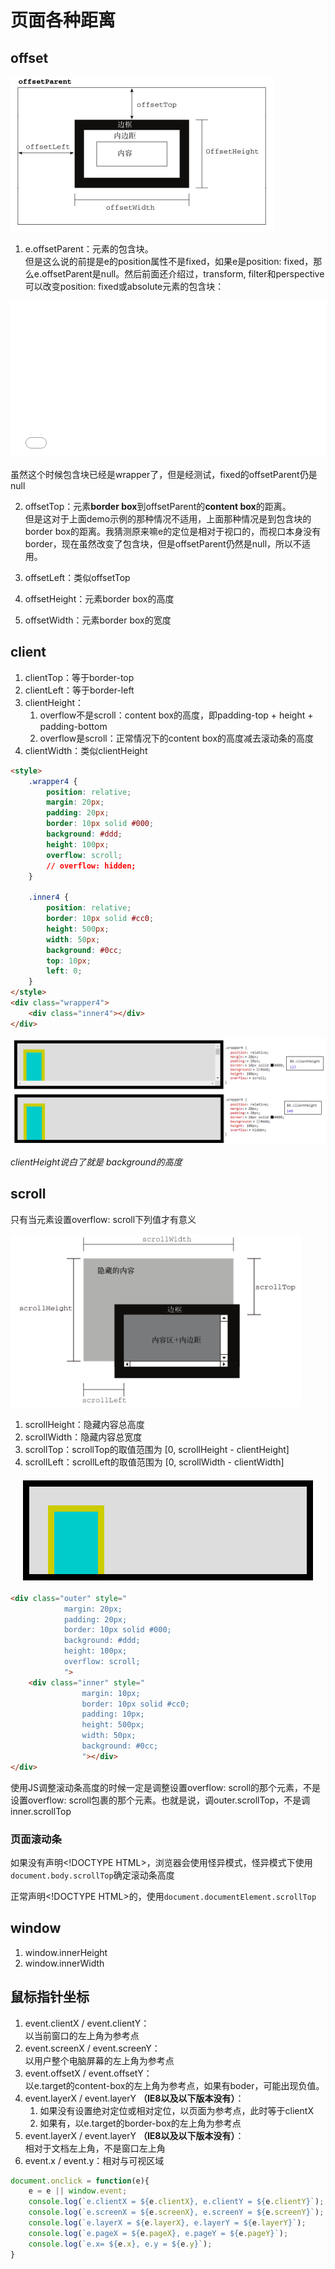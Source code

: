 # 页面各种距离

## offset

![1544758131062](../.vuepress/public/assets/1544758131062.png)

1. e.offsetParent：元素的包含块。<br/>但是这么说的前提是e的position属性不是fixed，如果e是position: fixed，那么e.offsetParent是null。然后前面还介绍过，transform, filter和perspective可以改变position: fixed或absolute元素的包含块：

<iframe width="100%" height="250" src="//jsfiddle.net/happysir/joymxh1b/3/embedded/html,css,result/" allowfullscreen="allowfullscreen" allowpaymentrequest frameborder="0"></iframe>

​	虽然这个时候包含块已经是wrapper了，但是经测试，fixed的offsetParent仍是null

2. offsetTop：元素**border box**到offsetParent的**content box**的距离。<br/>但是这对于上面demo示例的那种情况不适用，上面那种情况是到包含块的border box的距离。我猜测原来嘛e的定位是相对于视口的，而视口本身没有border，现在虽然改变了包含块，但是offsetParent仍然是null，所以不适用。

3. offsetLeft：类似offsetTop
4. offsetHeight：元素border box的高度
5. offsetWidth：元素border box的宽度

## client

1. clientTop：等于border-top
2. clientLeft：等于border-left
3. clientHeight：
   1. overflow不是scroll：content box的高度，即padding-top + height + padding-bottom
   2. overflow是scroll：正常情况下的content box的高度减去滚动条的高度
4. clientWidth：类似clientHeight

```html
<style>
    .wrapper4 {
        position: relative;
        margin: 20px;
        padding: 20px;
        border: 10px solid #000;
        background: #ddd;
        height: 100px;
        overflow: scroll;
        // overflow: hidden;
    }

    .inner4 {
        position: relative;
        border: 10px solid #cc0;
        height: 500px;
        width: 50px;
        background: #0cc;
        top: 10px;
        left: 0;
    }
</style>
<div class="wrapper4">
    <div class="inner4"></div>
</div>
```

![1544761402940](../.vuepress/public/assets/1544761402940.png)

*clientHeight说白了就是 background的高度*



## scroll

只有当元素设置overflow: scroll下列值才有意义

![1544764478964](../.vuepress/public/assets/1544764478964.png)

1. scrollHeight：隐藏内容总高度
2. scrollWidth：隐藏内容总宽度
3. scrollTop：scrollTop的取值范围为 [0, scrollHeight - clientHeight]
4. scrollLeft：scrollLeft的取值范围为 [0, scrollWidth - clientWidth]

<div class="outer" style="
            margin: 20px;
            padding: 20px;
            border: 10px solid #000;
            background: #ddd;
            height: 100px;
            overflow: scroll;
            ">
    <div class="inner" style="
                margin: 10px;
                border: 10px solid #cc0;
                padding: 10px;
                height: 500px;
                width: 50px;
                background: #0cc;
                "></div>
</div>

```html
<div class="outer" style="
            margin: 20px;
            padding: 20px;
            border: 10px solid #000;
            background: #ddd;
            height: 100px;
            overflow: scroll;
            ">
    <div class="inner" style="
                margin: 10px;
                border: 10px solid #cc0;
                padding: 10px;
                height: 500px;
                width: 50px;
                background: #0cc;
                "></div>
</div>
```

使用JS调整滚动条高度的时候一定是调整设置overflow: scroll的那个元素，不是设置overflow: scroll包裹的那个元素。也就是说，调outer.scrollTop，不是调inner.scrollTop

### 页面滚动条

如果没有声明\<!DOCTYPE HTML>，浏览器会使用怪异模式，怪异模式下使用`document.body.scrollTop`确定滚动条高度

正常声明\<!DOCTYPE HTML>的，使用`document.documentElement.scrollTop`

## window

1. window.innerHeight
2. window.innerWidth

## 鼠标指针坐标

1. event.clientX / event.clientY：<br/>以当前窗口的左上角为参考点
2. event.screenX / event.screenY：<br/>以用户整个电脑屏幕的左上角为参考点
3. event.offsetX / event.offsetY：<br/>以e.target的content-box的左上角为参考点，如果有boder，可能出现负值。
4. event.layerX / event.layerY **（IE8以及以下版本没有）**：
   1. 如果没有设置绝对定位或相对定位，以页面为参考点，此时等于clientX
   2. 如果有，以e.target的border-box的左上角为参考点
5. event.layerX / event.layerY **（IE8以及以下版本没有）**：<br/>相对于文档左上角，不是窗口左上角
6. event.x / event.y：相对与可视区域

```js
document.onclick = function(e){
    e = e || window.event;
    console.log(`e.clientX = ${e.clientX}, e.clientY = ${e.clientY}`);
    console.log(`e.screenX = ${e.screenX}, e.screenY = ${e.screenY}`);
    console.log(`e.layerX = ${e.layerX}, e.layerY = ${e.layerY}`);
    console.log(`e.pageX = ${e.pageX}, e.pageY = ${e.pageY}`);
    console.log(`e.x= ${e.x}, e.y = ${e.y}`);
}
```

